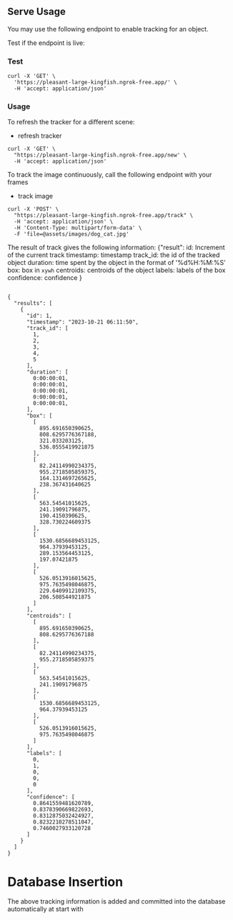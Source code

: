 ## Serve Usage

You may use the following endpoint to enable tracking for an object.

Test if the endpoint is live:
### Test 
```
curl -X 'GET' \
  'https://pleasant-large-kingfish.ngrok-free.app/' \
  -H 'accept: application/json'
```

### Usage

To refresh the tracker for a different scene:
* refresh tracker
```
curl -X 'GET' \
  "https://pleasant-large-kingfish.ngrok-free.app/new' \
  -H 'accept: application/json'
```
To track the image continuously, call the following endpoint with your frames
* track image
```
curl -X 'POST' \
  "https://pleasant-large-kingfish.ngrok-free.app/track" \
  -H 'accept: application/json' \
  -H 'Content-Type: multipart/form-data' \
  -F 'file=@assets/images/dog_cat.jpg'
```
The result of track gives the following information:
{"result":
  id<int>: Increment of the current track
  timestamp<str>: timestamp
  track_id<list>: the id of the tracked object
  duration<list>: time spent by the object in the format of '%d%H:%M:%S'
  box<list>: box in `xywh`
  centroids<list>: centroids of the object
  labels<list>: labels of the box
  confidence<list>: confidence
}
```

{
  "results": [
    {
      "id": 1,
      "timestamp": "2023-10-21 06:11:50",
      "track_id": [
        1,
        2,
        3,
        4,
        5
      ],
      "duration": [
        0:00:00:01,
        0:00:00:01,
        0:00:00:01,
        0:00:00:01,
        0:00:00:01,
      ],
      "box": [
        [
          895.691650390625,
          808.6295776367188,
          321.033203125,
          536.0555419921875
        ],
        [
          82.24114990234375,
          955.2718505859375,
          164.1314697265625,
          238.367431640625
        ],
        [
          563.54541015625,
          241.19091796875,
          190.4150390625,
          328.730224609375
        ],
        [
          1530.6856689453125,
          964.37939453125,
          289.153564453125,
          197.07421875
        ],
        [
          526.0513916015625,
          975.7635498046875,
          229.6409912109375,
          206.508544921875
        ]
      ],
      "centroids": [
        [
          895.691650390625,
          808.6295776367188
        ],
        [
          82.24114990234375,
          955.2718505859375
        ],
        [
          563.54541015625,
          241.19091796875
        ],
        [
          1530.6856689453125,
          964.37939453125
        ],
        [
          526.0513916015625,
          975.7635498046875
        ]
      ],
      "labels": [
        0,
        1,
        0,
        0,
        0
      ],
      "confidence": [
        0.8641559481620789,
        0.8378390669822693,
        0.8312875032424927,
        0.8232210278511047,
        0.7460027933120728
      ]
    }
  ]
}
```

# Database Insertion

The above tracking information is added and committed into the database automatically at start with 
